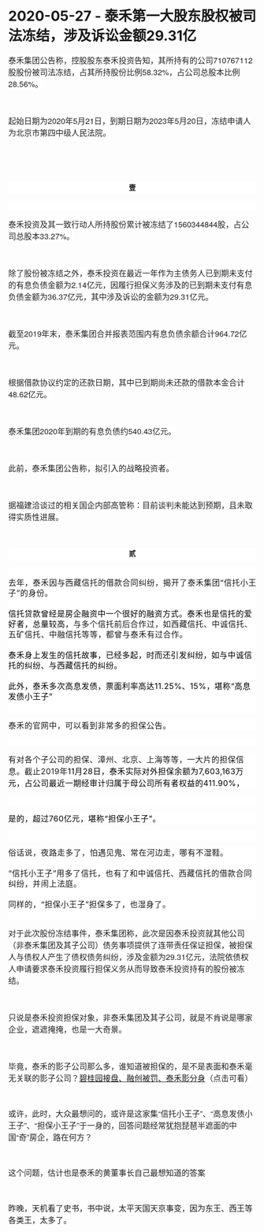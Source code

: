 # 2020-05-27 - 泰禾第一大股东股权被司法冻结，涉及诉讼金额29.31亿

<p style="visibility: visible;"><span style="color: rgb(34, 34, 34); font-family: &quot;PingFang SC&quot;, &quot;Hiragino Sans GB&quot;, &quot;Microsoft YaHei&quot;, &quot;WenQuanYi Micro Hei&quot;, &quot;Helvetica Neue&quot;, Arial, sans-serif; text-align: start; background-color: rgb(255, 255, 255); font-size: 16px; visibility: visible;">泰禾集团公告称，控股股东泰禾投资告知，其所持有的公司710767112股股份被司法冻结，占其所持股份比例58.32%，占公司总股本比例28.56%。</span></p><p style="visibility: visible;"><span style="color: rgb(34, 34, 34); font-family: &quot;PingFang SC&quot;, &quot;Hiragino Sans GB&quot;, &quot;Microsoft YaHei&quot;, &quot;WenQuanYi Micro Hei&quot;, &quot;Helvetica Neue&quot;, Arial, sans-serif; text-align: start; background-color: rgb(255, 255, 255); font-size: 16px; visibility: visible;"><br style="visibility: visible;"></span></p><p style="visibility: visible;"><span style="color: rgb(34, 34, 34); font-family: &quot;PingFang SC&quot;, &quot;Hiragino Sans GB&quot;, &quot;Microsoft YaHei&quot;, &quot;WenQuanYi Micro Hei&quot;, &quot;Helvetica Neue&quot;, Arial, sans-serif; text-align: start; background-color: rgb(255, 255, 255); font-size: 16px; visibility: visible;">起始日期为2020年5月21日，到期日期为2023年5月20日，冻结申请人为北京市第四中级人民法院。</span></p><p style="visibility: visible;"><span style="color: rgb(34, 34, 34); font-family: &quot;PingFang SC&quot;, &quot;Hiragino Sans GB&quot;, &quot;Microsoft YaHei&quot;, &quot;WenQuanYi Micro Hei&quot;, &quot;Helvetica Neue&quot;, Arial, sans-serif; text-align: start; background-color: rgb(255, 255, 255); font-size: 16px; visibility: visible;"><br style="visibility: visible;"></span></p><p style="visibility: visible;"><span style="color: rgb(34, 34, 34); font-family: &quot;PingFang SC&quot;, &quot;Hiragino Sans GB&quot;, &quot;Microsoft YaHei&quot;, &quot;WenQuanYi Micro Hei&quot;, &quot;Helvetica Neue&quot;, Arial, sans-serif; text-align: start; background-color: rgb(255, 255, 255); font-size: 16px; visibility: visible;"><br style="visibility: visible;"></span></p><p style="max-width: 100%; box-sizing: border-box; overflow-wrap: break-word; min-height: 1em; font-family: -apple-system-font, BlinkMacSystemFont, &quot;Helvetica Neue&quot;, &quot;PingFang SC&quot;, &quot;Hiragino Sans GB&quot;, &quot;Microsoft YaHei UI&quot;, &quot;Microsoft YaHei&quot;, Arial, sans-serif; white-space: normal; text-align: center; line-height: 25.5px; letter-spacing: 0.54px; background-color: rgb(255, 255, 255); visibility: visible;"><strong style="max-width: 100%; box-sizing: border-box; overflow-wrap: break-word; visibility: visible;"><span style="max-width: 100%; box-sizing: border-box; overflow-wrap: break-word; font-family: 宋体; visibility: visible;">壹</span></strong></p><section style="max-width: 100%; box-sizing: border-box; overflow-wrap: break-word; font-family: -apple-system-font, BlinkMacSystemFont, &quot;Helvetica Neue&quot;, &quot;PingFang SC&quot;, &quot;Hiragino Sans GB&quot;, &quot;Microsoft YaHei UI&quot;, &quot;Microsoft YaHei&quot;, Arial, sans-serif; white-space: normal; min-height: 1em; letter-spacing: 0.54px; background-color: rgb(255, 255, 255); line-height: 1.5em; visibility: visible;"><br style="visibility: visible;"></section><p style="visibility: visible;"><span style="color: rgb(34, 34, 34); font-family: &quot;PingFang SC&quot;, &quot;Hiragino Sans GB&quot;, &quot;Microsoft YaHei&quot;, &quot;WenQuanYi Micro Hei&quot;, &quot;Helvetica Neue&quot;, Arial, sans-serif; text-align: start; background-color: rgb(255, 255, 255); font-size: 16px; visibility: visible;">泰禾投资及其一致行动人所持股份累计被冻结了1560344844股，占公司总股本33.27%。</span></p><p style="visibility: visible;"><span style="color: rgb(34, 34, 34); font-family: &quot;PingFang SC&quot;, &quot;Hiragino Sans GB&quot;, &quot;Microsoft YaHei&quot;, &quot;WenQuanYi Micro Hei&quot;, &quot;Helvetica Neue&quot;, Arial, sans-serif; text-align: start; background-color: rgb(255, 255, 255); font-size: 16px; visibility: visible;"><br style="visibility: visible;"></span></p><p style="visibility: visible;"><span style="color: rgb(34, 34, 34); font-family: &quot;PingFang SC&quot;, &quot;Hiragino Sans GB&quot;, &quot;Microsoft YaHei&quot;, &quot;WenQuanYi Micro Hei&quot;, &quot;Helvetica Neue&quot;, Arial, sans-serif; text-align: start; background-color: rgb(255, 255, 255); font-size: 16px; visibility: visible;">除了股份被冻结之外，泰禾投资在最近一年作为主债务人已到期未支付的有息负债金额为2.14亿元，因履行担保义务涉及的已到期未支付有息负债金额为36.37亿元，其中涉及诉讼的金额为29.31亿元。</span></p><p style="visibility: visible;"><span style="color: rgb(34, 34, 34); font-family: &quot;PingFang SC&quot;, &quot;Hiragino Sans GB&quot;, &quot;Microsoft YaHei&quot;, &quot;WenQuanYi Micro Hei&quot;, &quot;Helvetica Neue&quot;, Arial, sans-serif; text-align: start; background-color: rgb(255, 255, 255); font-size: 16px; visibility: visible;"><br style="visibility: visible;"></span></p><p style="visibility: visible;"><span style="color: rgb(34, 34, 34); font-family: &quot;PingFang SC&quot;, &quot;Hiragino Sans GB&quot;, &quot;Microsoft YaHei&quot;, &quot;WenQuanYi Micro Hei&quot;, &quot;Helvetica Neue&quot;, Arial, sans-serif; text-align: start; background-color: rgb(255, 255, 255); font-size: 16px; visibility: visible;"><span style="color: rgb(34, 34, 34); font-family: &quot;PingFang SC&quot;, &quot;Hiragino Sans GB&quot;, &quot;Microsoft YaHei&quot;, &quot;WenQuanYi Micro Hei&quot;, &quot;Helvetica Neue&quot;, Arial, sans-serif; text-align: start; background-color: rgb(255, 255, 255); visibility: visible;">截至2019年末，泰禾集团合并报表范围内有息负债余额合计964.72亿元</span>。</span></p><p style="visibility: visible;"><span style="color: rgb(34, 34, 34); font-family: &quot;PingFang SC&quot;, &quot;Hiragino Sans GB&quot;, &quot;Microsoft YaHei&quot;, &quot;WenQuanYi Micro Hei&quot;, &quot;Helvetica Neue&quot;, Arial, sans-serif; text-align: start; background-color: rgb(255, 255, 255); font-size: 16px; visibility: visible;"><br style="visibility: visible;"></span></p><p style="visibility: visible;"><span style="color: rgb(34, 34, 34); font-family: &quot;PingFang SC&quot;, &quot;Hiragino Sans GB&quot;, &quot;Microsoft YaHei&quot;, &quot;WenQuanYi Micro Hei&quot;, &quot;Helvetica Neue&quot;, Arial, sans-serif; font-size: 16px; text-align: start; background-color: rgb(255, 255, 255); visibility: visible;">根据借款协议约定的还款日期，其中已到期尚未还款的借款本金合计48.62亿元。</span></p><p style="visibility: visible;"><span style="color: rgb(34, 34, 34); font-family: &quot;PingFang SC&quot;, &quot;Hiragino Sans GB&quot;, &quot;Microsoft YaHei&quot;, &quot;WenQuanYi Micro Hei&quot;, &quot;Helvetica Neue&quot;, Arial, sans-serif; text-align: start; background-color: rgb(255, 255, 255); font-size: 16px; visibility: visible;"><br style="visibility: visible;"></span></p><p style="visibility: visible;"><span style="color: rgb(34, 34, 34); font-family: &quot;PingFang SC&quot;, &quot;Hiragino Sans GB&quot;, &quot;Microsoft YaHei&quot;, &quot;WenQuanYi Micro Hei&quot;, &quot;Helvetica Neue&quot;, Arial, sans-serif; font-size: 16px; text-align: start; background-color: rgb(255, 255, 255); visibility: visible;">泰禾集团2020年到期的有息负债约540.43亿元。</span></p><p style="visibility: visible;"><span style="color: rgb(34, 34, 34); font-family: &quot;PingFang SC&quot;, &quot;Hiragino Sans GB&quot;, &quot;Microsoft YaHei&quot;, &quot;WenQuanYi Micro Hei&quot;, &quot;Helvetica Neue&quot;, Arial, sans-serif; text-align: start; background-color: rgb(255, 255, 255); font-size: 16px; visibility: visible;"><br style="visibility: visible;"></span></p><p style="visibility: visible;"><span style="color: rgb(34, 34, 34); font-family: &quot;PingFang SC&quot;, &quot;Hiragino Sans GB&quot;, &quot;Microsoft YaHei&quot;, &quot;WenQuanYi Micro Hei&quot;, &quot;Helvetica Neue&quot;, Arial, sans-serif; text-align: start; background-color: rgb(255, 255, 255); font-size: 16px; visibility: visible;">此前，泰禾集团公告称，<span style="color: rgb(34, 34, 34); font-family: &quot;PingFang SC&quot;, &quot;Hiragino Sans GB&quot;, &quot;Microsoft YaHei&quot;, &quot;WenQuanYi Micro Hei&quot;, &quot;Helvetica Neue&quot;, Arial, sans-serif; text-align: start; background-color: rgb(255, 255, 255); visibility: visible;">拟引入的战略投资者</span>。</span></p><p style="visibility: visible;"><span style="color: rgb(34, 34, 34); font-family: &quot;PingFang SC&quot;, &quot;Hiragino Sans GB&quot;, &quot;Microsoft YaHei&quot;, &quot;WenQuanYi Micro Hei&quot;, &quot;Helvetica Neue&quot;, Arial, sans-serif; text-align: start; background-color: rgb(255, 255, 255); font-size: 16px; visibility: visible;"><br style="visibility: visible;"></span></p><p style="visibility: visible;"><span style="color: rgb(34, 34, 34); font-family: &quot;PingFang SC&quot;, &quot;Hiragino Sans GB&quot;, &quot;Microsoft YaHei&quot;, &quot;WenQuanYi Micro Hei&quot;, &quot;Helvetica Neue&quot;, Arial, sans-serif; text-align: start; background-color: rgb(255, 255, 255); font-size: 16px; visibility: visible;">据福建洽谈过的相关国企内部高管称：目前谈判未能达到预期，且未取得实质性进展。<br style="visibility: visible;"></span></p><p style="visibility: visible;"><mpcpc js_editor_cpcad="" class="js_cpc_area cpc_iframe" src="/cgi-bin/readtemplate?t=tmpl/cpc_tmpl#1590558292333" data-category_id_list="1|11|16|17|22|24|26|27|28|29|3|31|32|35|36|37|39|41|42|43|45|46|47|48|49|5|50|51|52|53|54|55|6|7|8" data-id="1590558292333" style="visibility: visible; display: none;"></mpcpc><span style="color: rgb(34, 34, 34); font-family: &quot;PingFang SC&quot;, &quot;Hiragino Sans GB&quot;, &quot;Microsoft YaHei&quot;, &quot;WenQuanYi Micro Hei&quot;, &quot;Helvetica Neue&quot;, Arial, sans-serif; text-align: start; background-color: rgb(255, 255, 255); font-size: 16px; visibility: visible;"></span></p><p style="visibility: visible;"><span style="color: rgb(34, 34, 34); font-family: &quot;PingFang SC&quot;, &quot;Hiragino Sans GB&quot;, &quot;Microsoft YaHei&quot;, &quot;WenQuanYi Micro Hei&quot;, &quot;Helvetica Neue&quot;, Arial, sans-serif; text-align: start; background-color: rgb(255, 255, 255); font-size: 16px; visibility: visible;"><br style="visibility: visible;"></span></p><p style="max-width: 100%; box-sizing: border-box; overflow-wrap: break-word; min-height: 1em; font-family: -apple-system-font, BlinkMacSystemFont, &quot;Helvetica Neue&quot;, &quot;PingFang SC&quot;, &quot;Hiragino Sans GB&quot;, &quot;Microsoft YaHei UI&quot;, &quot;Microsoft YaHei&quot;, Arial, sans-serif; white-space: normal; text-align: center; line-height: 25.5px; letter-spacing: 0.54px; background-color: rgb(255, 255, 255); visibility: visible;"><strong style="max-width: 100%; box-sizing: border-box; overflow-wrap: break-word; visibility: visible;"><span style="max-width: 100%; box-sizing: border-box; overflow-wrap: break-word; font-family: 宋体; visibility: visible;">贰</span></strong></p><section style="max-width: 100%; box-sizing: border-box; overflow-wrap: break-word; font-family: -apple-system-font, BlinkMacSystemFont, &quot;Helvetica Neue&quot;, &quot;PingFang SC&quot;, &quot;Hiragino Sans GB&quot;, &quot;Microsoft YaHei UI&quot;, &quot;Microsoft YaHei&quot;, Arial, sans-serif; white-space: normal; min-height: 1em; letter-spacing: 0.54px; background-color: rgb(255, 255, 255); line-height: 1.5em; visibility: visible;"><br style="visibility: visible;"></section><section style="max-width: 100%; box-sizing: border-box; overflow-wrap: break-word; font-family: -apple-system-font, BlinkMacSystemFont, &quot;Helvetica Neue&quot;, &quot;PingFang SC&quot;, &quot;Hiragino Sans GB&quot;, &quot;Microsoft YaHei UI&quot;, &quot;Microsoft YaHei&quot;, Arial, sans-serif; white-space: normal; min-height: 1em; letter-spacing: 0.54px; background-color: rgb(255, 255, 255); line-height: 1.5em; visibility: visible;"><span style="font-size: 16px; visibility: visible;">去年，泰禾因与西藏信托的借款合同纠纷，揭开了泰禾集团“信托小王子”的身份。</span></section><section style="max-width: 100%; box-sizing: border-box; overflow-wrap: break-word; font-family: -apple-system-font, BlinkMacSystemFont, &quot;Helvetica Neue&quot;, &quot;PingFang SC&quot;, &quot;Hiragino Sans GB&quot;, &quot;Microsoft YaHei UI&quot;, &quot;Microsoft YaHei&quot;, Arial, sans-serif; white-space: normal; min-height: 1em; letter-spacing: 0.54px; background-color: rgb(255, 255, 255); line-height: 1.5em; visibility: visible;"><br style="visibility: visible;"></section><section style="max-width: 100%; box-sizing: border-box; overflow-wrap: break-word; font-family: -apple-system-font, BlinkMacSystemFont, &quot;Helvetica Neue&quot;, &quot;PingFang SC&quot;, &quot;Hiragino Sans GB&quot;, &quot;Microsoft YaHei UI&quot;, &quot;Microsoft YaHei&quot;, Arial, sans-serif; white-space: normal; min-height: 1em; letter-spacing: 0.54px; background-color: rgb(255, 255, 255); line-height: 1.5em; visibility: visible;"><span style="font-size: 16px; visibility: visible;"><span style="color: rgb(0, 0, 0); font-family: -apple-system-font, BlinkMacSystemFont, &quot;Helvetica Neue&quot;, &quot;PingFang SC&quot;, &quot;Hiragino Sans GB&quot;, &quot;Microsoft YaHei UI&quot;, &quot;Microsoft YaHei&quot;, Arial, sans-serif; letter-spacing: 0.5px; background-color: rgb(255, 255, 255); visibility: visible;">信托贷款曾经是房企融资中一个很好的融资方式。泰禾也是信托的爱好者，总量较高，</span>与多个信托前后合作过，如西藏信托、中诚信托、五矿信托、中融信托等等，都曾与泰禾有过合作。<br style="visibility: visible;"></span></section><section style="max-width: 100%; box-sizing: border-box; overflow-wrap: break-word; font-family: -apple-system-font, BlinkMacSystemFont, &quot;Helvetica Neue&quot;, &quot;PingFang SC&quot;, &quot;Hiragino Sans GB&quot;, &quot;Microsoft YaHei UI&quot;, &quot;Microsoft YaHei&quot;, Arial, sans-serif; white-space: normal; min-height: 1em; letter-spacing: 0.54px; background-color: rgb(255, 255, 255); line-height: 1.5em; visibility: visible;"><br style="visibility: visible;"></section><section style="max-width: 100%; box-sizing: border-box; overflow-wrap: break-word; font-family: -apple-system-font, BlinkMacSystemFont, &quot;Helvetica Neue&quot;, &quot;PingFang SC&quot;, &quot;Hiragino Sans GB&quot;, &quot;Microsoft YaHei UI&quot;, &quot;Microsoft YaHei&quot;, Arial, sans-serif; white-space: normal; min-height: 1em; letter-spacing: 0.54px; background-color: rgb(255, 255, 255); line-height: 1.5em; visibility: visible;"><span style="color: rgb(0, 0, 0); font-family: -apple-system-font, BlinkMacSystemFont, &quot;Helvetica Neue&quot;, &quot;PingFang SC&quot;, &quot;Hiragino Sans GB&quot;, &quot;Microsoft YaHei UI&quot;, &quot;Microsoft YaHei&quot;, Arial, sans-serif; letter-spacing: 0.5px; background-color: rgb(255, 255, 255); font-size: 16px; visibility: visible;">泰禾身上发生的信托故事，已经多起，时而还引发纠纷，如与中诚信托的纠纷、与西藏信托的纠纷。</span></section><section style="max-width: 100%; box-sizing: border-box; overflow-wrap: break-word; font-family: -apple-system-font, BlinkMacSystemFont, &quot;Helvetica Neue&quot;, &quot;PingFang SC&quot;, &quot;Hiragino Sans GB&quot;, &quot;Microsoft YaHei UI&quot;, &quot;Microsoft YaHei&quot;, Arial, sans-serif; white-space: normal; min-height: 1em; letter-spacing: 0.54px; background-color: rgb(255, 255, 255); line-height: 1.5em; visibility: visible;"><span style="color: rgb(0, 0, 0); font-family: -apple-system-font, BlinkMacSystemFont, &quot;Helvetica Neue&quot;, &quot;PingFang SC&quot;, &quot;Hiragino Sans GB&quot;, &quot;Microsoft YaHei UI&quot;, &quot;Microsoft YaHei&quot;, Arial, sans-serif; letter-spacing: 0.5px; background-color: rgb(255, 255, 255); font-size: 16px; visibility: visible;"><br style="visibility: visible;"></span></section><section style="max-width: 100%; box-sizing: border-box; overflow-wrap: break-word; font-family: -apple-system-font, BlinkMacSystemFont, &quot;Helvetica Neue&quot;, &quot;PingFang SC&quot;, &quot;Hiragino Sans GB&quot;, &quot;Microsoft YaHei UI&quot;, &quot;Microsoft YaHei&quot;, Arial, sans-serif; white-space: normal; min-height: 1em; letter-spacing: 0.54px; background-color: rgb(255, 255, 255); line-height: 1.5em; visibility: visible;"><span style="color: rgb(0, 0, 0); font-family: -apple-system-font, BlinkMacSystemFont, &quot;Helvetica Neue&quot;, &quot;PingFang SC&quot;, &quot;Hiragino Sans GB&quot;, &quot;Microsoft YaHei UI&quot;, &quot;Microsoft YaHei&quot;, Arial, sans-serif; letter-spacing: 0.5px; background-color: rgb(255, 255, 255); font-size: 16px; visibility: visible;">此外，泰禾多次高息发债，票面利率高达11.25%、15%，堪称“高息发债小王子”<br style="visibility: visible;"></span></section><section style="max-width: 100%; box-sizing: border-box; overflow-wrap: break-word; font-family: -apple-system-font, BlinkMacSystemFont, &quot;Helvetica Neue&quot;, &quot;PingFang SC&quot;, &quot;Hiragino Sans GB&quot;, &quot;Microsoft YaHei UI&quot;, &quot;Microsoft YaHei&quot;, Arial, sans-serif; white-space: normal; min-height: 1em; letter-spacing: 0.54px; background-color: rgb(255, 255, 255); line-height: 1.5em; visibility: visible;"><span style="color: rgb(0, 0, 0); font-family: -apple-system-font, BlinkMacSystemFont, &quot;Helvetica Neue&quot;, &quot;PingFang SC&quot;, &quot;Hiragino Sans GB&quot;, &quot;Microsoft YaHei UI&quot;, &quot;Microsoft YaHei&quot;, Arial, sans-serif; letter-spacing: 0.5px; background-color: rgb(255, 255, 255); font-size: 16px; visibility: visible;"><br style="visibility: visible;"></span></section><p style="max-width: 100%; box-sizing: border-box; min-height: 1em; font-family: -apple-system-font, BlinkMacSystemFont, &quot;Helvetica Neue&quot;, &quot;PingFang SC&quot;, &quot;Hiragino Sans GB&quot;, &quot;Microsoft YaHei UI&quot;, &quot;Microsoft YaHei&quot;, Arial, sans-serif; letter-spacing: 0.5px; white-space: normal; background-color: rgb(255, 255, 255); overflow-wrap: break-word !important; visibility: visible;"><span style="font-size: 16px; visibility: visible;">泰禾的官网中，可以看到非常多的担保公告。</span></p><p style="max-width: 100%; box-sizing: border-box; min-height: 1em; font-family: -apple-system-font, BlinkMacSystemFont, &quot;Helvetica Neue&quot;, &quot;PingFang SC&quot;, &quot;Hiragino Sans GB&quot;, &quot;Microsoft YaHei UI&quot;, &quot;Microsoft YaHei&quot;, Arial, sans-serif; letter-spacing: 0.5px; white-space: normal; background-color: rgb(255, 255, 255); overflow-wrap: break-word !important; visibility: visible;"><br style="visibility: visible;"></p><p style="max-width: 100%; box-sizing: border-box; min-height: 1em; font-family: -apple-system-font, BlinkMacSystemFont, &quot;Helvetica Neue&quot;, &quot;PingFang SC&quot;, &quot;Hiragino Sans GB&quot;, &quot;Microsoft YaHei UI&quot;, &quot;Microsoft YaHei&quot;, Arial, sans-serif; letter-spacing: 0.5px; white-space: normal; background-color: rgb(255, 255, 255); overflow-wrap: break-word !important; visibility: visible;"><span style="font-size: 16px; visibility: visible;">有对各个子公司的担保、漳州、北京、上海等等，一大片的担保信息。截止2019年<span style="font-family: -apple-system-font, BlinkMacSystemFont, &quot;Helvetica Neue&quot;, &quot;PingFang SC&quot;, &quot;Hiragino Sans GB&quot;, &quot;Microsoft YaHei UI&quot;, &quot;Microsoft YaHei&quot;, Arial, sans-serif; letter-spacing: 0.5px; background-color: rgb(255, 255, 255); color: rgb(0, 0, 0); visibility: visible;">11月28日，泰禾实际对外担保余额为7,603,163万元，占公司最近一期经审计归属于母公司所有者权益的411.90%，</span></span></p><p style="max-width: 100%;box-sizing: border-box;min-height: 1em;font-family: -apple-system-font, BlinkMacSystemFont, &quot;Helvetica Neue&quot;, &quot;PingFang SC&quot;, &quot;Hiragino Sans GB&quot;, &quot;Microsoft YaHei UI&quot;, &quot;Microsoft YaHei&quot;, Arial, sans-serif;letter-spacing: 0.5px;white-space: normal;background-color: rgb(255, 255, 255);overflow-wrap: break-word !important;"><span style="font-family: -apple-system-font, BlinkMacSystemFont, &quot;Helvetica Neue&quot;, &quot;PingFang SC&quot;, &quot;Hiragino Sans GB&quot;, &quot;Microsoft YaHei UI&quot;, &quot;Microsoft YaHei&quot;, Arial, sans-serif;letter-spacing: 0.5px;background-color: rgb(255, 255, 255);color: rgb(0, 0, 0);font-size: 16px;"><br></span></p><p style="max-width: 100%;box-sizing: border-box;min-height: 1em;font-family: -apple-system-font, BlinkMacSystemFont, &quot;Helvetica Neue&quot;, &quot;PingFang SC&quot;, &quot;Hiragino Sans GB&quot;, &quot;Microsoft YaHei UI&quot;, &quot;Microsoft YaHei&quot;, Arial, sans-serif;letter-spacing: 0.5px;white-space: normal;background-color: rgb(255, 255, 255);overflow-wrap: break-word !important;"><span style="font-family: -apple-system-font, BlinkMacSystemFont, &quot;Helvetica Neue&quot;, &quot;PingFang SC&quot;, &quot;Hiragino Sans GB&quot;, &quot;Microsoft YaHei UI&quot;, &quot;Microsoft YaHei&quot;, Arial, sans-serif;letter-spacing: 0.5px;background-color: rgb(255, 255, 255);color: rgb(0, 0, 0);font-size: 16px;">是的，超过760亿元，堪称“担保小王子”。</span></p><p style="max-width: 100%;box-sizing: border-box;min-height: 1em;font-family: -apple-system-font, BlinkMacSystemFont, &quot;Helvetica Neue&quot;, &quot;PingFang SC&quot;, &quot;Hiragino Sans GB&quot;, &quot;Microsoft YaHei UI&quot;, &quot;Microsoft YaHei&quot;, Arial, sans-serif;letter-spacing: 0.5px;white-space: normal;background-color: rgb(255, 255, 255);overflow-wrap: break-word !important;"><span style="font-size: 16px;"><br></span></p><section style="max-width: 100%;box-sizing: border-box;overflow-wrap: break-word;font-family: -apple-system-font, BlinkMacSystemFont, &quot;Helvetica Neue&quot;, &quot;PingFang SC&quot;, &quot;Hiragino Sans GB&quot;, &quot;Microsoft YaHei UI&quot;, &quot;Microsoft YaHei&quot;, Arial, sans-serif;white-space: normal;min-height: 1em;letter-spacing: 0.54px;background-color: rgb(255, 255, 255);line-height: 1.5em;"><span style="font-size: 16px;">俗话说，夜路走多了，怕遇见鬼、常在河边走，哪有不湿鞋。</span></section><section style="max-width: 100%;box-sizing: border-box;overflow-wrap: break-word;font-family: -apple-system-font, BlinkMacSystemFont, &quot;Helvetica Neue&quot;, &quot;PingFang SC&quot;, &quot;Hiragino Sans GB&quot;, &quot;Microsoft YaHei UI&quot;, &quot;Microsoft YaHei&quot;, Arial, sans-serif;white-space: normal;min-height: 1em;letter-spacing: 0.54px;background-color: rgb(255, 255, 255);line-height: 1.5em;"><br></section><section style="max-width: 100%;box-sizing: border-box;overflow-wrap: break-word;font-family: -apple-system-font, BlinkMacSystemFont, &quot;Helvetica Neue&quot;, &quot;PingFang SC&quot;, &quot;Hiragino Sans GB&quot;, &quot;Microsoft YaHei UI&quot;, &quot;Microsoft YaHei&quot;, Arial, sans-serif;white-space: normal;min-height: 1em;letter-spacing: 0.54px;background-color: rgb(255, 255, 255);line-height: 1.5em;"><span style="font-size: 16px;">“信托小王子”用多了信托，也有了和中诚信托、西藏信托的借款合同纠纷，并闹上法庭。<br></span></section><section style="max-width: 100%;box-sizing: border-box;overflow-wrap: break-word;font-family: -apple-system-font, BlinkMacSystemFont, &quot;Helvetica Neue&quot;, &quot;PingFang SC&quot;, &quot;Hiragino Sans GB&quot;, &quot;Microsoft YaHei UI&quot;, &quot;Microsoft YaHei&quot;, Arial, sans-serif;white-space: normal;min-height: 1em;letter-spacing: 0.54px;background-color: rgb(255, 255, 255);line-height: 1.5em;"><br></section><section style="max-width: 100%;box-sizing: border-box;overflow-wrap: break-word;font-family: -apple-system-font, BlinkMacSystemFont, &quot;Helvetica Neue&quot;, &quot;PingFang SC&quot;, &quot;Hiragino Sans GB&quot;, &quot;Microsoft YaHei UI&quot;, &quot;Microsoft YaHei&quot;, Arial, sans-serif;white-space: normal;min-height: 1em;letter-spacing: 0.54px;background-color: rgb(255, 255, 255);line-height: 1.5em;"><span style="font-size: 16px;">同样的，“担保小王子”担保多了，也湿身了。</span></section><section style="max-width: 100%;box-sizing: border-box;overflow-wrap: break-word;font-family: -apple-system-font, BlinkMacSystemFont, &quot;Helvetica Neue&quot;, &quot;PingFang SC&quot;, &quot;Hiragino Sans GB&quot;, &quot;Microsoft YaHei UI&quot;, &quot;Microsoft YaHei&quot;, Arial, sans-serif;white-space: normal;min-height: 1em;letter-spacing: 0.54px;background-color: rgb(255, 255, 255);line-height: 1.5em;"><br></section><p><span style="color: rgb(34, 34, 34);font-family: &quot;PingFang SC&quot;, &quot;Hiragino Sans GB&quot;, &quot;Microsoft YaHei&quot;, &quot;WenQuanYi Micro Hei&quot;, &quot;Helvetica Neue&quot;, Arial, sans-serif;text-align: start;background-color: rgb(255, 255, 255);font-size: 16px;">对于此次股份冻结事件，泰禾集团称，此次是因泰禾投资就其他公司（非泰禾集团及其子公司）债务事项提供了连带责任保证担保，被担保人与债权人产生了债权债务纠纷，涉及金额为29.31亿元，法院依债权人申请要求泰禾投资履行担保义务从而导致泰禾投资持有的股份被冻结。</span></p><p><span style="color: rgb(34, 34, 34);font-family: &quot;PingFang SC&quot;, &quot;Hiragino Sans GB&quot;, &quot;Microsoft YaHei&quot;, &quot;WenQuanYi Micro Hei&quot;, &quot;Helvetica Neue&quot;, Arial, sans-serif;text-align: start;background-color: rgb(255, 255, 255);font-size: 16px;"><br></span></p><p><span style="color: rgb(34, 34, 34);font-family: &quot;PingFang SC&quot;, &quot;Hiragino Sans GB&quot;, &quot;Microsoft YaHei&quot;, &quot;WenQuanYi Micro Hei&quot;, &quot;Helvetica Neue&quot;, Arial, sans-serif;text-align: start;background-color: rgb(255, 255, 255);font-size: 16px;">只说是泰禾投资担保对象，非泰禾集团及其子公司，就是不肯说是哪家企业，遮遮掩掩，也是一大奇景。<br></span></p><p><span style="color: rgb(34, 34, 34);font-family: &quot;PingFang SC&quot;, &quot;Hiragino Sans GB&quot;, &quot;Microsoft YaHei&quot;, &quot;WenQuanYi Micro Hei&quot;, &quot;Helvetica Neue&quot;, Arial, sans-serif;text-align: start;background-color: rgb(255, 255, 255);font-size: 16px;"><br></span></p><p style="text-align: start;"><span style="color:#222222;font-family:PingFang SC, Hiragino Sans GB, Microsoft YaHei, WenQuanYi Micro Hei, Helvetica Neue, Arial, sans-serif;"><span style="background-color: rgb(255, 255, 255);font-size: 16px;">毕竟，泰禾的影子公司那么多，谁知道被担保的，是不是表面和泰禾毫无关联的影子公司？<a target="_blank" href="http://mp.weixin.qq.com/s?__biz=MzIwMjk2NDc4Mw==&amp;mid=2247484766&amp;idx=1&amp;sn=5d2eb3e3dd8427332978b20f42cb5eb6&amp;chksm=96d7ef1ea1a06608f6a7adc3d6ab18de7702b471b2dc4ab1ff0fe1826bf323633482a858e77b&amp;scene=21#wechat_redirect" data-itemshowtype="0" tab="innerlink" data-linktype="2">碧桂园接盘、融创被罚、泰禾影分身</a>（点击可看）</span></span></p><p style="text-align: start;"><span style="color:#222222;font-family:PingFang SC, Hiragino Sans GB, Microsoft YaHei, WenQuanYi Micro Hei, Helvetica Neue, Arial, sans-serif;"><br></span></p><p style="text-align: start;"><span style="color:#222222;font-family:PingFang SC, Hiragino Sans GB, Microsoft YaHei, WenQuanYi Micro Hei, Helvetica Neue, Arial, sans-serif;"><span style="font-size: 16px;">或许，此时，大众最想问的，或许是这家集“信托小王子”、“高息发债小王子”、“担保小王子”于一身的，回答问题经常犹抱琵琶半遮面的中国“奇”房企，路在何方？<br></span></span></p><p style="text-align: start;"><span style="color:#222222;font-family:PingFang SC, Hiragino Sans GB, Microsoft YaHei, WenQuanYi Micro Hei, Helvetica Neue, Arial, sans-serif;"><br></span></p><p style="text-align: start;"><span style="color:#222222;font-family:PingFang SC, Hiragino Sans GB, Microsoft YaHei, WenQuanYi Micro Hei, Helvetica Neue, Arial, sans-serif;"><span style="font-size: 16px;">这个问题，估计也是泰禾的黄董事长自己最想知道的答案</span></span></p><p style="text-align: start;"><span style="color:#222222;font-family:PingFang SC, Hiragino Sans GB, Microsoft YaHei, WenQuanYi Micro Hei, Helvetica Neue, Arial, sans-serif;"><br></span></p><p style="text-align: start;"><span style="font-size: 16px;">昨晚，天机看了史书，书中说，太平天国天京事变，因为东王、西王等各类王，太多了。</span></p><p style="text-align: center;"><img class="rich_pages js_img_placeholder wx_img_placeholder" data-ratio="0.44" data-s="300,640" data-src="https://mmbiz.qpic.cn/mmbiz_png/eJxr2REHtSF4zfTrmUI51q0accuEdGI7j7ozm90aelNVTpicF8KhAXCibjTdkFLpQkIQjRFopHlqtxxs7fBCEAHg/640?wx_fmt=png" data-type="png" data-w="400" style="width: 400px !important; height: 176px !important;" data-original-style="" data-index="1" src="data:image/svg+xml,%3C%3Fxml version='1.0' encoding='UTF-8'%3F%3E%3Csvg width='1px' height='1px' viewBox='0 0 1 1' version='1.1' xmlns='http://www.w3.org/2000/svg' xmlns:xlink='http://www.w3.org/1999/xlink'%3E%3Ctitle%3E%3C/title%3E%3Cg stroke='none' stroke-width='1' fill='none' fill-rule='evenodd' fill-opacity='0'%3E%3Cg transform='translate(-249.000000, -126.000000)' fill='%23FFFFFF'%3E%3Crect x='249' y='126' width='1' height='1'%3E%3C/rect%3E%3C/g%3E%3C/g%3E%3C/svg%3E" _width="400px" alt="图片"></p>